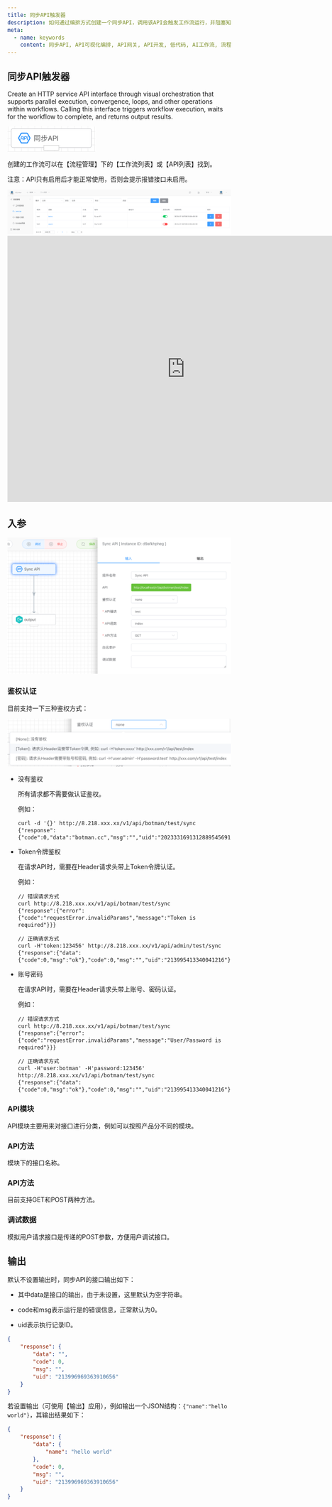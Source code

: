 ```yaml
---
title: 同步API触发器
description: 如何通过编排方式创建一个同步API，调用该API会触发工作流运行，并阻塞知道返回输出结果。
meta:
  - name: keywords
    content: 同步API, API可视化编排, API网关, API开发, 低代码, AI工作流, 流程引擎
---
```


## 同步API触发器

Create an HTTP service API interface through visual orchestration that supports parallel execution, convergence, loops, and other operations within workflows. Calling this interface triggers workflow execution, waits for the workflow to complete, and returns output results.

<img src="./img/trigger_sync_api.png" alt="image-20240921173918895" style="zoom:50%;" />

创建的工作流可以在【流程管理】下的【工作流列表】或【API列表】找到。

注意：API只有启用后才能正常使用，否则会提示报错接口未启用。

<img src="./img/api-list.png" alt="image-20250708085935766" style="zoom:50%;" />

<iframe 
    width="800" 
    height="600" 
    src="https://www.youtube.com/embed/7pSI-umxiSs"  frameborder="0" 
    allow="accelerometer; autoplay; encrypted-media; gyroscope; picture-in-picture" 
    allowfullscreen>
</iframe>

## 入参

<img src="./img/sync_api_input_parameter.png" alt="image-20240813093255104" style="zoom:50%;" />



### 鉴权认证

目前支持一下三种鉴权方式：

<img src="./img/sync_api_input_login_verification.png" alt="image-20240813093449198" style="zoom:50%;" />

- 没有鉴权

  所有请求都不需要做认证鉴权。

  例如：

  ```http
  curl -d '{}' http://8.218.xxx.xx/v1/api/botman/test/sync
  {"response":{"code":0,"data":"botman.cc","msg":"","uid":"2023331691312889545691136"}}
  ```

- Token令牌鉴权

  在请求API时，需要在Header请求头带上Token令牌认证。

  例如：

  ```http
  // 错误请求方式
  curl http://8.218.xxx.xx/v1/api/botman/test/sync
  {"response":{"error":{"code":"requestError.invalidParams","message":"Token is required"}}}
  ```

  ```http
  // 正确请求方式
  curl -H'token:123456' http://8.218.xxx.xx/v1/api/admin/test/sync
  {"response":{"data":{"code":0,"msg":"ok"},"code":0,"msg":"","uid":"213995413340041216"}}
  ```


- 账号密码

  在请求API时，需要在Header请求头带上账号、密码认证。

  例如：

  ```http
  // 错误请求方式
  curl http://8.218.xxx.xx/v1/api/botman/test/sync
  {"response":{"error":{"code":"requestError.invalidParams","message":"User/Password is required"}}}
  ```

  ```http
  // 正确请求方式
  curl -H'user:botman' -H'password:123456' http://8.218.xxx.xx/v1/api/botman/test/sync
  {"response":{"data":{"code":0,"msg":"ok"},"code":0,"msg":"","uid":"213995413340041216"}}
  ```

  

### API模块

API模块主要用来对接口进行分类，例如可以按照产品分不同的模块。



### API方法

模块下的接口名称。



### API方法

目前支持GET和POST两种方法。



### 调试数据

模拟用户请求接口是传递的POST参数，方便用户调试接口。



## 输出

默认不设置输出时，同步API的接口输出如下：

- 其中data是接口的输出，由于未设置，这里默认为空字符串。

- code和msg表示运行是的错误信息，正常默认为0。

- uid表示执行记录ID。

```json
{
    "response": {
        "data": "",
        "code": 0,
        "msg": "",
        "uid": "213996969363910656"
    }
}
```

若设置输出（可使用【输出】应用），例如输出一个JSON结构：`{"name":"hello world"}`，其输出结果如下：

```json
{
    "response": {
        "data": {
            "name": "hello world"
        },
        "code": 0,
        "msg": "",
        "uid": "213996969363910656"
    }
}
```

